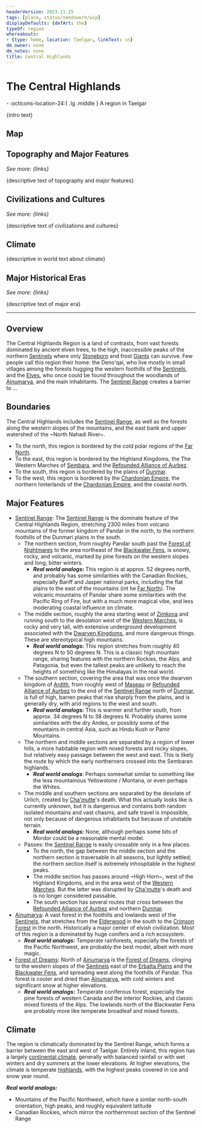 ```yaml
---
headerVersion: 2023.11.25
tags: [place, status/needswork/wip]
displayDefaults: {defArt: the}
typeOf: region
whereabouts:
- {type: home, location: Taelgar, linkText: in}
dm_owner: none
dm_notes: none
title: Central Highlands
---
```

# The Central Highlands
<div class="grid cards ext-narrow-margin ext-one-column" markdown>
-    :octicons-location-24:{ .lg .middle } A region in Taelgar  
</div>



{intro text}
## Map

<script src="https://unpkg.com/leaflet@1.9.4/dist/leaflet.js"
integrity="sha256-20nQCchB9co0qIjJZRGuk2/Z9VM+kNiyxNV1lvTlZBo=" crossorigin="" ></script>


<div id="region-map-taelgar" class="ext-map-container"></div>

<script type="text/javascript">
    document.addEventListener("DOMContentLoaded", function () {

            var map = L.map('region-map-taelgar', {
                crs: L.CRS.Simple,
                minZoom: -2,
                maxZoom: 0
            });

            
            // this bounds must be in the form [y,x], [y,x]
            // it will typically be, in the yaml, 
            // bounds:
            //  - [0,0]
            //  - [100,100]

            var bounds = [[[0, 0], [2930, 1876]]];

            // this has to be the path, i.e. what was working for me was /assets/world-map-01-02.png
            var image = L.imageOverlay('/taelgarverse/assets/region-central-highlands.png', bounds).addTo(map);
            map.setView( [1500, 900], -2);
        })
</script>



## Topography and Major Features
_See more: {links}_



{descriptive text of topography and major features}
## Civilizations and Cultures
_See more: {links}_

{descriptive text of civilizations and cultures}


## Climate

{descriptive in world text about climate}



## Major Historical Eras
_See more: {links}_

{descriptive text of major era}



---


## Overview

The Central Highlands Region is a land of contrasts, from vast forests dominated by ancient elven trees, to the high, inaccessible peaks of the northern [Sentinels](<../sentinel-range.md>) where only [Stoneborn](<../../species/stoneborn.md>) and frost [Giants](<../../species/unusual-species/giants.md>) can survive. Few people call this region their home: the Deno'qai, who live mostly in small villages among the forests hugging the western foothills of the [Sentinels](<../sentinel-range.md>), and the [Elves](<../../species/elves.md>), who once could be found throughout the woodlands of [Ainumarya](<./ainumarya.md>), and the main inhabitants. The [Sentinel Range](<../sentinel-range.md>) creates a barrier to ...
## Boundaries

The Central Highlands includes the [Sentinel Range](<../sentinel-range.md>), as well as the forests along the western slopes of the mountains, and the east bank and upper watershed of the ~North Nahadi River~.

- To the north, this region is bordered by the cold polar regions of the [Far North](<../faraway-places/far-north.md>). 
- To the east, this region is bordered by the Highland Kingdoms, the The Western Marches of [Sembara](<../greater-sembara/sembara/sembara.md>), and the [Refounded Alliance of Aurbez](<../upper-istaros/refounded-alliance-of-aurbez/refounded-alliance-of-aurbez.md>). 
- To the south, this region is bordered by the plains of [Dunmar](<../greater-dunmar/realms/dunmar/dunmar.md>). 
- To the west, this region is bordered by the [Chardonian Empire](<../greater-chardon/chardonian-empire/chardonian-empire.md>), the northern hinterlands of the [Chardonian Empire](<../greater-chardon/chardonian-empire/chardonian-empire.md>), and the coastal north. 

## Major Features



- [Sentinel Range](<../sentinel-range.md>): The [Sentinel Range](<../sentinel-range.md>) is the dominate feature of the Central Highlands Region, stretching 2300 miles from volcano mountains of the former kingdom of Pandar in the north, to the northern foothills of the Dunmari plains in the south. 
	- The northern section, from roughly Pandar south past the [Forest of Nightmares](<../northern-sentinels/forest-of-nightmares.md>) to the area northeast of the [Blackwater Fens](<../northern-sentinels/blackwater-fens.md>), is snowy, rocky, and volcanic, marked by pine forests on the western slopes and long, bitter winters. 
		- ***Real world analogs:*** This region is at approx. 52 degrees north, and probably has some similarities with the Canadian Rockies, especially Banff and Jasper national parks, including the flat plains to the east of the mountains (int he [Far North](<../faraway-places/far-north.md>)). The volcanic mountains of Pandar share some similarities with the Pacific Ring of Fire, but with a much more magical vibe, and less moderating coastal influence on climate. 
	- The middle section, roughly the area starting west of [Zimkova](<../greater-sembara/zimkova/zimkova.md>) and running south to the desolation west of the [Western Marches](<../greater-sembara/sembara/western-marches/western-marches.md>), is rocky and very tall, with extensive underground development associated with the [Dwarven Kingdoms](<dwarven-kingdoms/dwarven-kingdoms.md>), and more dangerous things. These are stereotypical high mountains. 
		- ***Real world analogs:*** This region stretches from roughly 40 degrees N to 50 degrees N. This is a classic high mountain range, sharing features with the northern Rockies, the Alps, and Patagonia, but even the tallest peaks are unlikely to reach the heights of something like the Himalayas in the real world. 
	- The southern section, covering the area that was once the dwarven kingdom of [Ardith](<dwarven-kingdoms/ardith.md>), from roughly west of [Maseau](<../greater-sembara/duchy-of-maseau/duchy-of-maseau.md>) or [Refounded Alliance of Aurbez](<../upper-istaros/refounded-alliance-of-aurbez/refounded-alliance-of-aurbez.md>) to the end of the [Sentinel Range](<../sentinel-range.md>) north of [Dunmar](<../greater-dunmar/realms/dunmar/dunmar.md>), is full of high, barren peaks that rise sharply from the plains, and is generally dry, with arid regions to the west and south. 
		- ***Real world analogs:*** This is warmer and further south, from approx. 34 degrees N to 38 degrees N. Probably shares some similarities with the dry Andes, or possibly some of the mountains in central Asia, such as Hindu Kush or Pamir Mountains. 
	- The northern and middle sections are separated by a region of lower hills, a more habitable region with mixed forests and rocky slopes, but relatively easy passage between the west and east. This is likely the route by which the early northerners crossed into the Sembaran highlands. 
		- ***Real world analogs***: Perhaps somewhat similar to something like the less mountainous Yellowstone / Montana, or even perhaps the Whites. 
	- The middle and southern sections are separated by the desolate of Urlich, created by [Cha'mutte](<../../people/extraplanar-powers/cha-mutte.md>)'s death. What this actually looks like is currently unknown, but it is dangerous and contains both random isolated mountains and vast chasms, and safe travel is impossible, not only because of dangerous inhabitants but because of unstable terrain. 
		- ***Real world analogs:*** None, although perhaps some bits of Mordor could be a reasonable mental model. 
	- Passes: the [Sentinel Range](<../sentinel-range.md>) is easily crossable only in a few places. 
		- To the north, the gap between the middle section and the northern section is traversable in all seasons, but lightly settled; the northern section itself is extremely inhospitable in the highest peaks.
		- The middle section has passes around ~High Horn~, west of the Highland Kingdoms, and in the area west of the [Western Marches](<../greater-sembara/sembara/western-marches/western-marches.md>). But the latter was disrupted by [Cha'mutte](<../../people/extraplanar-powers/cha-mutte.md>)'s death and is no longer considered passable. 
		- The south section has several routes that cross between the [Refounded Alliance of Aurbez](<../upper-istaros/refounded-alliance-of-aurbez/refounded-alliance-of-aurbez.md>) and northern [Dunmar](<../greater-dunmar/realms/dunmar/dunmar.md>). 
- [Ainumarya](<./ainumarya.md>): A vast forest in the foothills and lowlands west of the [Sentinels](<../sentinel-range.md>), that stretches from the [Elderwood](<./elderwood.md>) in the south to the [Crimson Forest](<./crimson-forest.md>) in the north. Historically a major center of elvish civilization. Most of this region is a dominated by huge conifers and a rich ecosystem. 
	- ***Real world analogs:*** Temperate rainforests, especially the forests of the Pacific Northwest, are probably the best model, albeit with more magic. 
- [Forest of Dreams](<./forest-of-dreams.md>): North of [Ainumarya](<./ainumarya.md>) is the [Forest of Dreams](<./forest-of-dreams.md>), clinging to the western slopes of the [Sentinels](<../sentinel-range.md>) east of the [Erbalta Plains](<../northwest-coast/erbalta-plains/erbalta-plains.md>) and the [Blackwater Fens](<../northern-sentinels/blackwater-fens.md>), and spreading west along the foothills of Pandar. This forest is cooler and dried than [Ainumarya](<./ainumarya.md>), with cold winters and significant snow at higher elevations. 
	- ***Real world analogs:*** Temperate coniferous forest, especially the pine forests of western Canada and the interior Rockies, and classic mixed forests of the Alps. The lowlands north of the Blackwater Fens are probably more like temperate broadleaf and mixed forests. 




## Climate

The region is climatically dominated by the Sentinel Range, which forms a barrier between the east and west of Taelgar. Entirely inland, this region has a largely [continental climate](https://geodiode.com/climate/continental), generally with balanced rainfall or with wet winters and dry summers at the lower elevations. At higher elevations, the climate is temperate [highlands](https://geodiode.com/biomes/highlands), with the highest peaks covered in ice and snow year round.

***Real world analogs:***
- Mountains of the Pacific Northwest, which have a similar north-south orientation, high peaks, and roughly equivalent latitude
- Canadian Rockies, which mirror the northernmost section of the Sentinel Range